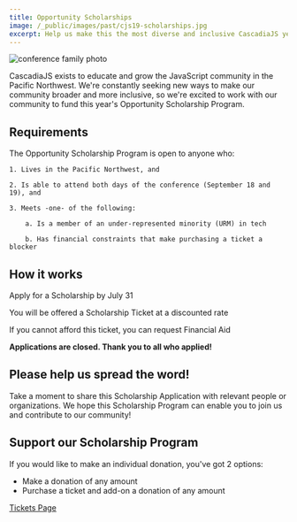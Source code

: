 ```yaml
---
title: Opportunity Scholarships
image: /_public/images/past/cjs19-scholarships.jpg
excerpt: Help us make this the most diverse and inclusive CascadiaJS yet!
---
```

![conference family photo](/_public/images/past/cjs19-family-photo.jpg)

CascadiaJS exists to educate and grow the JavaScript community in the Pacific Northwest. We're constantly seeking new ways to make our community broader and more inclusive, so we're excited to work with our community to fund this year's Opportunity Scholarship Program.

## Requirements

The Opportunity Scholarship Program is open to anyone who:

```
1. Lives in the Pacific Northwest, and

2. Is able to attend both days of the conference (September 18 and 19), and

3. Meets -one- of the following:

    a. Is a member of an under-represented minority (URM) in tech

    b. Has financial constraints that make purchasing a ticket a blocker
```

## How it works

<i class="fas fa-pen-field"></i> Apply for a Scholarship by <span class="highlight warning">July 31</span>

<i class="fas fa-ticket-alt"></i> You will be offered a Scholarship Ticket at a discounted rate

<i class="fas fa-heart"></i> If you cannot afford this ticket, you can request Financial Aid

**Applications are closed. Thank you to all who applied!** 

<!--<div class="cta"><a target="_blank" href="https://airtable.com/app4aehCXEydAuxKX/shr1WwspS373YsKRY">Apply for a Scholarship</a></div>-->

## Please help us spread the word!

Take a moment to share this Scholarship Application with relevant people or organizations. We hope this Scholarship Program can enable you to join us and contribute to our community!

## Support our Scholarship Program

If you would like to make an individual donation, you've got 2 options:

* Make a donation of any amount
* Purchase a ticket and add-on a donation of any amount

<div class="cta secondary"><a href="/2025/tickets">Tickets Page</a></div>

